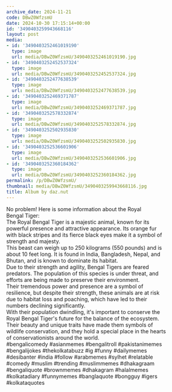 ```yaml
---
archive_date: 2024-11-21
code: DBwZ0WfzsmU
date: 2024-10-30 17:15:14+00:00
id: '3490403259943668116'
layout: post
media:
- id: '3490403252461019190'
  type: image
  url: media/DBwZ0WfzsmU/3490403252461019190.jpg
- id: '3490403252452537324'
  type: image
  url: media/DBwZ0WfzsmU/3490403252452537324.jpg
- id: '3490403252477638539'
  type: image
  url: media/DBwZ0WfzsmU/3490403252477638539.jpg
- id: '3490403252469371787'
  type: image
  url: media/DBwZ0WfzsmU/3490403252469371787.jpg
- id: '3490403252578332874'
  type: image
  url: media/DBwZ0WfzsmU/3490403252578332874.jpg
- id: '3490403252502935830'
  type: image
  url: media/DBwZ0WfzsmU/3490403252502935830.jpg
- id: '3490403252536601906'
  type: image
  url: media/DBwZ0WfzsmU/3490403252536601906.jpg
- id: '3490403252360184362'
  type: image
  url: media/DBwZ0WfzsmU/3490403252360184362.jpg
permalink: /p/DBwZ0WfzsmU/
thumbnail: media/DBwZ0WfzsmU/3490403259943668116.jpg
title: Album by daz.nut
---
```


No problem! Here is some information about the Royal  
Bengal Tiger:  
The Royal Bengal Tiger is a majestic animal, known for its  
powerful presence and attractive appearance. Its orange fur  
with black stripes and its fierce black eyes make it a symbol of  
strength and majesty.  
This beast can weigh up to 250 kilograms (550 pounds) and is  
about 10 feet long. It is found in India, Bangladesh, Nepal, and  
Bhutan, and is known to dominate its habitat.  
Due to their strength and agility, Bengal Tigers are feared  
predators. The population of this species is under threat, and  
efforts are being made to preserve their environment.  
Their tremendous power and presence are a symbol of  
resilience, but despite their strength, these animals are at risk  
due to habitat loss and poaching, which have led to their  
numbers declining significantly.  
With their population dwindling, it's important to conserve the  
Royal Bengal Tiger's future for the balance of the ecosystem.  
Their beauty and unique traits have made them symbols of  
wildlife conservation, and they hold a special place in the hearts  
of conservationists around the world.  
#bengalicomedy #asianmemes #bengalitroll #pakistanimemes  
#bengalijokes #thekolkatabuzz #ig #funny #dailymemes  
#desibanter #india #follow #arabmemes #sylhet #relatable  
#comedy #muslim #trending #muslimmemes #dhakagraam  
#bengaliquote #brownmemes #dhakagram #halalmemes  
#kolkatadiary #funnymemes #banglaquote #bongguy #igers  
#kolkataquotes